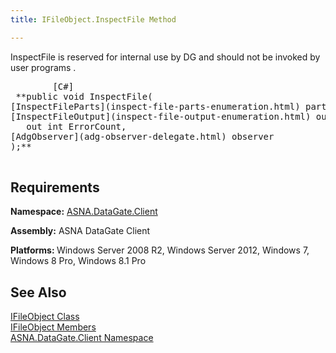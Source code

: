 ```yaml
---
title: IFileObject.InspectFile Method

---
```


InspectFile is reserved for internal use by DG and should not be invoked by user programs .
<pre class="prettyprint">
        <span class="lang">[C#]</span>
 **public void InspectFile(<br />[InspectFileParts](inspect-file-parts-enumeration.html) parts,<br />[InspectFileOutput](inspect-file-output-enumeration.html) output, <br />   out int ErrorCount,
[AdgObserver](adg-observer-delegate.html) observer
);** 
      </pre>


## Requirements

<span> **Namespace:** [ASNA.DataGate.Client](datagate-client-namespace.html) </span> 

<span> **Assembly:** ASNA DataGate Client</span> 

<span><b class="le" style="FONT-WEIGHT: bold">Platforms: </b>Windows Server 2008 R2, Windows Server 2012, Windows 7, Windows 8 Pro, Windows 8.1 Pro</span> 
## See Also


[IFileObject Class](ifile-object-class.html)
      <br />
[IFileObject Members](ifile-object-members.html)
      <br />
[ASNA.DataGate.Client Namespace](datagate-client-namespace.html)

